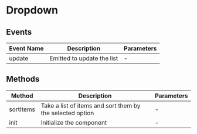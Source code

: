 # Dropdown

## Events

<!-- @vuese:Dropdown:events:start -->
|Event Name|Description|Parameters|
|---|---|---|
|update|Emitted to update the list|-|

<!-- @vuese:Dropdown:events:end -->


## Methods

<!-- @vuese:Dropdown:methods:start -->
|Method|Description|Parameters|
|---|---|---|
|sortItems|Take a list of items and sort them by the selected option|-|
|init|Initialize the component|-|

<!-- @vuese:Dropdown:methods:end -->


